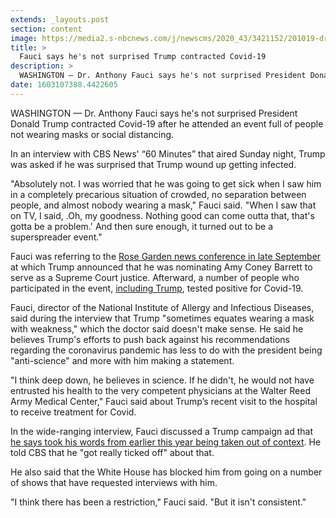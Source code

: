 ```yaml
--- 
extends: _layouts.post 
section: content 
image: https://media2.s-nbcnews.com/j/newscms/2020_43/3421152/201019-dr-fauci-mc-1148_8ca083f9723427d6cdb9c68d82d691ab.nbcnews-fp-1200-630.JPG 
title: > 
  Fauci says he's not surprised Trump contracted Covid-19 
description: > 
  WASHINGTON — Dr. Anthony Fauci says he's not surprised President Donald Trump contracted Covid-19 after he attended an event full of people not wearing masks or social distancing.In an interview with CBS News' “60 Minutes” that aired Sunday night, Trump was asked if he was surprised that Trump wound up getting infected.Afterward, a number of people who participated in the event, including Trump, tested positive for Covid-19.Fauci, director of the National Institute of Allergy and Infectious Diseases, said during the interview that Trump "sometimes equates wearing a mask with weakness," which the doctor said doesn't make sense.In the wide-ranging interview, Fauci discussed a Trump campaign ad that he says took his words from earlier this year being taken out of context. 
date: 1603107388.4422605 
--- 
```

<div><p class="endmarkEnabled">WASHINGTON &#8212; Dr. Anthony Fauci says he's not surprised President Donald Trump contracted Covid-19 after he attended an event full of people not wearing masks or social distancing.</p><p class="endmarkEnabled">In an interview with CBS News' &#8220;60 Minutes&#8221; that aired Sunday night, Trump was asked if he was surprised that Trump wound up getting infected.</p><p class="endmarkEnabled">"Absolutely not. I was worried that he was going to get sick when I saw him in a completely precarious situation of crowded, no separation between people, and almost nobody wearing a mask," Fauci said. "When I saw that on TV, I said, .Oh, my goodness. Nothing good can come outta that, that's gotta be a problem.' And then sure enough, it turned out to be a superspreader event."</p><p></p><p id="taboolaReadMoreBelow"></p><p class="endmarkEnabled">Fauci was referring to the <a href="https://www.nbcnews.com/news/us-news/tracking-covid-19-infections-among-president-trump-s-contacts-n1241877" target="_blank">Rose Garden news conference in late September</a> at which Trump announced that he was nominating Amy Coney Barrett to serve as a Supreme Court justice. Afterward, a number of people who participated in the event, <a href="https://www.nbcnews.com/politics/donald-trump/trump-first-lady-test-positive-covid-19-n1241769" target="_blank">including Trump</a>, tested positive for Covid-19.</p><p class="endmarkEnabled">Fauci, director of the National Institute of Allergy and Infectious Diseases, said during the interview that Trump "sometimes equates wearing a mask with weakness," which the doctor said doesn't make sense. He said he believes Trump's efforts to push back against his recommendations regarding the coronavirus pandemic has less to do with the president being "anti-science" and more with him making a statement.</p><p class="endmarkEnabled">"I think deep down, he believes in science. If he didn't, he would not have entrusted his health to the very competent physicians at the Walter Reed Army Medical Center," Fauci said about Trump&#8217;s recent visit to the hospital to receive treatment for Covid.</p><p class="endmarkEnabled">In the wide-ranging interview, Fauci discussed a Trump campaign ad that <a href="https://www.nbcnews.com/politics/2020-election/fauci-rips-new-trump-campaign-ad-says-it-uses-his-n1242889" target="_blank">he says took his words from earlier this year being taken out of context</a>. He told CBS that he "got really ticked off" about that.</p><p></p><p class="endmarkEnabled">He also said that the White House has blocked him from going on a number of shows that have requested interviews with him.</p><p class="endmarkEnabled">"I think there has been a restriction," Fauci said. "But it isn't consistent."</p></div>